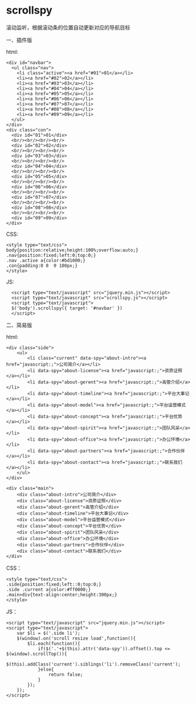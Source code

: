 # scrollspy
滚动监听，根据滚动条的位置自动更新对应的导航目标

一、插件版

html:

    <div id="navbar">
      <ul class="nav">
        <li class="active"><a href="#01">01</a></li>
        <li><a href="#02">02</a></li>
        <li><a href="#03">03</a></li>
        <li><a href="#04">04</a></li>
        <li><a href="#05">05</a></li>
        <li><a href="#06">06</a></li>
        <li><a href="#07">07</a></li>
        <li><a href="#08">08</a></li>
        <li><a href="#09">09</a></li>
      </ul>
    </div>
    <div class="con">
      <div id="01">01</div>
      <br/><br/><br/><br/>
      <div id="02">02</div>
      <br/><br/><br/><br/>
      <div id="03">03</div>
      <br/><br/><br/><br/>
      <div id="04">04</div>
      <br/><br/><br/><br/>
      <div id="05">05</div>
      <br/><br/><br/><br/>
      <div id="06">06</div>
      <br/><br/><br/><br/>
      <div id="07">07</div>
      <br/><br/><br/><br/>
      <div id="08">08</div>
      <br/><br/><br/><br/>
      <div id="09">09</div>
    </div>

CSS:

    <style type="text/css">
    body{position:relative;height:100%;overflow:auto;}
    .nav{position:fixed;left:0;top:0;}
    .nav .active a{color:#bd1000;}
    .con{padding:0 0  0 100px;}
    </style>

JS:

      <script type="text/javascript" src="jquery.min.js"></script>
      <script type="text/javascript" src="scrollspy.js"></script>
      <script type="text/javascript">
      $('body').scrollspy({ target: '#navbar' })
      </script>

二、简易版

html:

    <div class="side">
        <ul>
            <li class="current" data-spy="about-intro"><a href="javascript:;">公司简介</a></li>
            <li data-spy="about-license"><a href="javascript:;">资质证照</a></li>
            <li data-spy="about-gerent"><a href="javascript:;">高管介绍</a></li>
            <li data-spy="about-timeline"><a href="javascript:;">平台大事记</a></li>
            <li data-spy="about-model"><a href="javascript:;">平台运营模式</a></li>
            <li data-spy="about-concept"><a href="javascript:;">平台优势</a></li>
            <li data-spy="about-spirit"><a href="javascript:;">团队风采</a></li>
            <li data-spy="about-office"><a href="javascript:;">办公环境</a></li>
            <li data-spy="about-partners"><a href="javascript:;">合作伙伴</a></li>
            <li data-spy="about-contact"><a href="javascript:;">联系我们</a></li>
        </ul>
    </div>

    <div class="main">
        <div class="about-intro">公司简介</div>
        <div class="about-license">资质证照</div>
        <div class="about-gerent">高管介绍</div>
        <div class="about-timeline">平台大事记</div>
        <div class="about-model">平台运营模式</div>
        <div class="about-concept">平台优势</div>
        <div class="about-spirit">团队风采</div>
        <div class="about-office">办公环境</div>
        <div class="about-partners">合作伙伴</div>
        <div class="about-contact">联系我们</div>
    </div>
    
CSS：

    <style type="text/css">
    .side{position:fixed;left::0;top:0;}
    .side .current a{color:#ff0000;}
    .main>div{text-align:center;height:300px;}
    </style>
    
JS：

    <script type="text/javascript" src="jquery.min.js"></script>
    <script type="text/javascript">
        var $li = $('.side li');
        $(window).on('scroll resize load',function(){
            $li.each(function(){
                if($('.'+$(this).attr('data-spy')).offset().top <= $(window).scrollTop()){
                    $(this).addClass('current').siblings('li').removeClass('current');
                }else{
                    return false;
                }
            });
        });
    </script>
